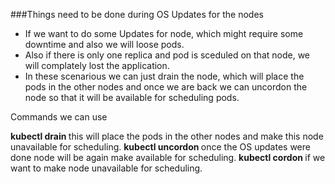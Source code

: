 ###Things need to be done during OS Updates for the nodes
* If we want to do some Updates for node, which might require some downtime and also we will loose pods.
* Also if there is only one replica and pod is sceduled on that node, we will complately lost the application.
* In these scenarious we can just drain the node, which will place the pods in the other nodes and once we are back we can uncordon the node so that it will be available for scheduling pods.

Commands we can use

**kubectl drain <node-name>** this will place the pods in the other nodes and make this node unavailable for scheduling.
**kubectl uncordon <node-name>** once the OS updates were done node will be again make available for scheduling.
**kubectl cordon <node-name>** if we want to make node unavailable for scheduling.